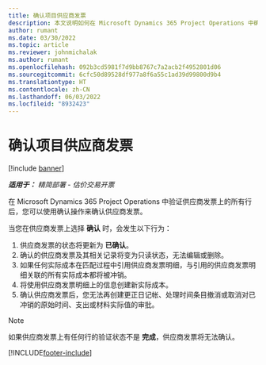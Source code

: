 ```yaml
---
title: 确认项目供应商发票
description: 本文说明如何在 Microsoft Dynamics 365 Project Operations 中确认项目供应商发票以及确认项目供应商发票的财务影响。
author: rumant
ms.date: 03/30/2022
ms.topic: article
ms.reviewer: johnmichalak
ms.author: rumant
ms.openlocfilehash: 092b3cd5981f7d9bb8767c7a2acb2f4952801d06
ms.sourcegitcommit: 6cfc50d89528df977a8f6a55c1ad39d99800d9b4
ms.translationtype: HT
ms.contentlocale: zh-CN
ms.lasthandoff: 06/03/2022
ms.locfileid: "8932423"
---
```

# <a name="confirm-a-project-vendor-invoice"></a>确认项目供应商发票

[!include [banner](../../includes/dataverse-preview.md)]

_**适用于：** 精简部署 - 估价交易开票_

在 Microsoft Dynamics 365 Project Operations 中验证供应商发票上的所有行后，您可以使用确认操作来确认供应商发票。

当您在供应商发票上选择 **确认** 时，会发生以下行为：

1. 供应商发票的状态将更新为 **已确认**。
2. 确认的供应商发票及其相关记录将变为只读状态，无法编辑或删除。
3. 如果任何实际成本在匹配过程中引用供应商发票明细，与引用的供应商发票明细关联的所有实际成本都将被冲销。
4. 将使用供应商发票明细上的信息创建新实际成本。
5. 确认供应商发票后，您无法再创建更正日记帐、处理时间条目撤消或取消对已冲销的原始时间、支出或材料实际值的审批。

> [!NOTE]
> 如果供应商发票上有任何行的验证状态不是 **完成**，供应商发票将无法确认。

[!INCLUDE[footer-include](../../includes/footer-banner.md)]
